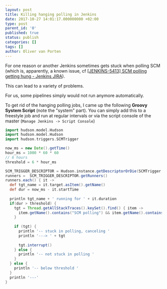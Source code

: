 ```yaml
---
layout: post
title: Killing hanging polling in Jenkins
date: 2017-10-27 14:01:17.000000000 +02:00
type: post
parent_id: '0'
published: true
status: publish
categories: []
tags: []
author: Oliver van Porten
---
```

For one reason or another Jenkins sometimes gets stuck when polling SCM (which is, apparently, a known issue, cf [[JENKINS-5413] SCM polling getting hung - Jenkins JIRA](https://issues.jenkins-ci.org/browse/JENKINS-5413)).

This can lead to a variety of problems.

For us, some pipelines simply would not run anymore automatically.

To get rid of the hanging polling jobs, I came up the following **Groovy System Script** (note the "system" part). You can simply add this to a freestyle job and run at regular intervals or via the script console of the master (``Manage Jenkins -> Script Console``)

``` groovy
import hudson.model.Hudson
import hudson.model.Hudson
import hudson.triggers.SCMTrigger

now_ms = new Date().getTime()
hour_ms = 1000 * 60 * 60
// 6 hours
threshold = 6 * hour_ms 

SCM_TRIGGER_DESCRIPTOR = Hudson.instance.getDescriptorOrDie(SCMTrigger.class)
runners =  SCM_TRIGGER_DESCRIPTOR.getRunners()
runners.each() { it ->
  def tgt_name = it.target.asItem().getName()
  def dur = now_ms - it.startTime
  
  println tgt_name + ' running for ' + it.duration
  if(dur > threshold) { 
    tgt = Thread.getAllStackTraces().keySet().find() { item ->
      item.getName().contains("SCM polling") && item.getName().contains(tgt_name)
    }
    
    if (tgt) {
      println '-- stuck in polling, canceling '
      println '---> ' + tgt
    
      tgt.interrupt()
    } else {
      println '-- not stuck in polling '
    }
  } else {
    println '-- below threshold '
  }
  println '---'
}
```